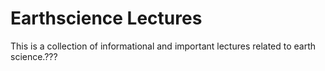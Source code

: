 
# Earthscience Lectures

This is a collection of informational and important lectures related to earth science.???


